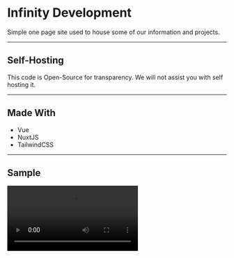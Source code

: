 # Infinity Development
Simple one page site used to house some of our information and projects.

---

## Self-Hosting
This code is Open-Source for transparency. We will not assist you with self hosting it.

---

## Made With
- Vue
- NuxtJS
- TailwindCSS

---

## Sample
![Yeeeet](https://toxic-is-senpai.wtf/93aeed.mp4)
